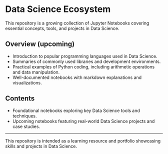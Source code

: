 # Data Science Ecosystem

This repository is a growing collection of Jupyter Notebooks covering essential concepts, tools, and projects in Data Science.

## Overview (upcoming)

- Introduction to popular programming languages used in Data Science.
- Summaries of commonly used libraries and development environments.
- Practical examples of Python coding, including arithmetic operations and data manipulation.
- Well-documented notebooks with markdown explanations and visualizations.

## Contents

- Foundational notebooks exploring key Data Science tools and techniques.
- Upcoming notebooks featuring real-world Data Science projects and case studies.

---

This repository is intended as a learning resource and portfolio showcasing skills and projects in Data Science.

